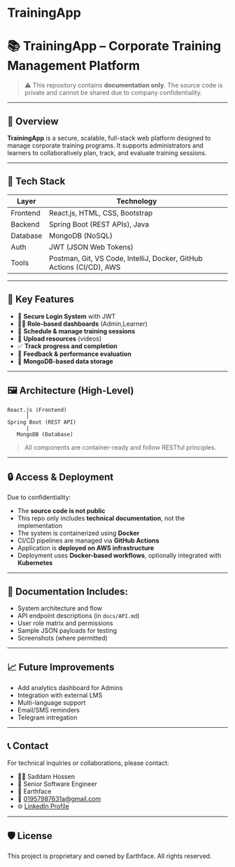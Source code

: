 # TrainingApp

# 📚 TrainingApp – Corporate Training Management Platform

> ⚠️ This repository contains **documentation only**. The source code is private and cannot be shared due to company confidentiality.

---

## 📌 Overview

**TrainingApp** is a secure, scalable, full-stack web platform designed to manage corporate training programs. It supports administrators and learners to collaboratively plan, track, and evaluate training sessions.

---

## 🧰 Tech Stack

| Layer      | Technology            |
|------------|------------------------|
| Frontend   | React.js, HTML, CSS, Bootstrap |
| Backend    | Spring Boot (REST APIs), Java |
| Database   | MongoDB (NoSQL)        |
| Auth       | JWT (JSON Web Tokens)  |
| Tools      | Postman, Git, VS Code, IntelliJ, Docker, GitHub Actions (CI/CD), AWS
---

## 🎯 Key Features

- 🔐 **Secure Login System** with JWT
- 🧑‍💼 **Role-based dashboards** (Admin,Learner)
- 📆 **Schedule & manage training sessions**
- 📎 **Upload resources** (videos)
- ✅ **Track progress and completion**
- 📝 **Feedback & performance evaluation**
- 🧾 **MongoDB-based data storage**

---

## 🖼️ Architecture (High-Level)

```
React.js (Frontend)
      |
Spring Boot (REST API)
      |
   MongoDB (Database)
```

> All components are container-ready and follow RESTful principles.

---

## 🔒 Access & Deployment

Due to confidentiality:
- The **source code is not public**
- This repo only includes **technical documentation**, not the implementation
- The system is containerized using **Docker**
- CI/CD pipelines are managed via **GitHub Actions**
- Application is **deployed on AWS infrastructure**
- Deployment uses **Docker-based workflows**, optionally integrated with **Kubernetes**

---

## 📌 Documentation Includes:

- System architecture and flow
- API endpoint descriptions (in `docs/API.md`)
- User role matrix and permissions
- Sample JSON payloads for testing
- Screenshots (where permitted)

---

## 📈 Future Improvements

- Add analytics dashboard for Admins
- Integration with external LMS
- Multi-language support
- Email/SMS reminders
- Telegram intregation

---

## 📞 Contact

For technical inquiries or collaborations, please contact:

- 👨‍💼  Saddam Hossen
- 💼  Senior Software Engineer 
- 🏢  Earthface  
- 📧  01957987631a@gmail.com  
- 🌐 [LinkedIn Profile](https://linkedin.com/in/saddam-hossen-619a81174)

---

## 🛡️ License

This project is proprietary and owned by Earthface. All rights reserved.
